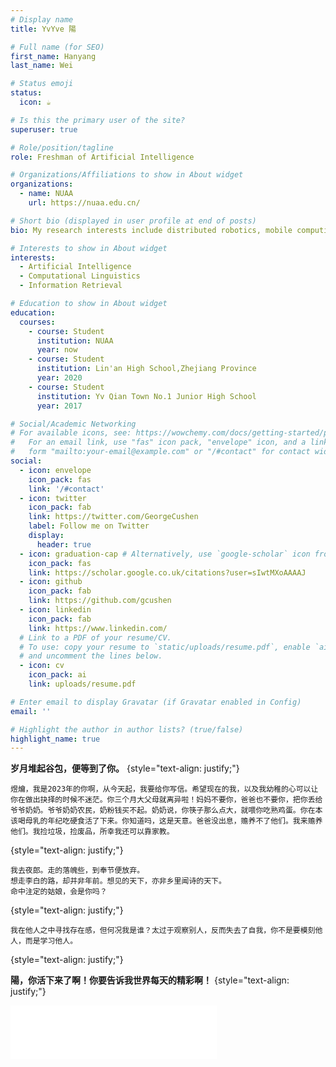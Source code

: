 ```yaml
---
# Display name
title: YvYve 陽

# Full name (for SEO)
first_name: Hanyang
last_name: Wei

# Status emoji
status:
  icon: ☕️

# Is this the primary user of the site?
superuser: true

# Role/position/tagline
role: Freshman of Artificial Intelligence

# Organizations/Affiliations to show in About widget
organizations:
  - name: NUAA
    url: https://nuaa.edu.cn/

# Short bio (displayed in user profile at end of posts)
bio: My research interests include distributed robotics, mobile computing and programmable matter.

# Interests to show in About widget
interests:
  - Artificial Intelligence
  - Computational Linguistics
  - Information Retrieval

# Education to show in About widget
education:
  courses:
    - course: Student 
      institution: NUAA
      year: now
    - course: Student 
      institution: Lin'an High School,Zhejiang Province
      year: 2020
    - course: Student 
      institution: Yv Qian Town No.1 Junior High School
      year: 2017

# Social/Academic Networking
# For available icons, see: https://wowchemy.com/docs/getting-started/page-builder/#icons
#   For an email link, use "fas" icon pack, "envelope" icon, and a link in the
#   form "mailto:your-email@example.com" or "/#contact" for contact widget.
social:
  - icon: envelope
    icon_pack: fas
    link: '/#contact'
  - icon: twitter
    icon_pack: fab
    link: https://twitter.com/GeorgeCushen
    label: Follow me on Twitter
    display:
      header: true
  - icon: graduation-cap # Alternatively, use `google-scholar` icon from `ai` icon pack
    icon_pack: fas
    link: https://scholar.google.co.uk/citations?user=sIwtMXoAAAAJ
  - icon: github
    icon_pack: fab
    link: https://github.com/gcushen
  - icon: linkedin
    icon_pack: fab
    link: https://www.linkedin.com/
  # Link to a PDF of your resume/CV.
  # To use: copy your resume to `static/uploads/resume.pdf`, enable `ai` icons in `params.yaml`,
  # and uncomment the lines below.
  - icon: cv
    icon_pack: ai
    link: uploads/resume.pdf

# Enter email to display Gravatar (if Gravatar enabled in Config)
email: ''

# Highlight the author in author lists? (true/false)
highlight_name: true
---
```


**岁月堆起谷包，便等到了你。**
{style="text-align: justify;"}

    煜爚，我是2023年的你啊，从今天起，我要给你写信。希望现在的我，以及我幼稚的心可以让你在做出抉择的时候不迷茫。你三个月大父母就离异啦！妈妈不要你，爸爸也不要你，把你丢给爷爷奶奶。爷爷奶奶农民，奶粉钱买不起。奶奶说，你筷子那么点大，就喂你吃熟鸡蛋。你在本该喝母乳的年纪吃硬食活了下来。你知道吗，这是天意。爸爸没出息，赡养不了他们。我来赡养他们。我捡垃圾，捡废品，所幸我还可以靠家教。
{style="text-align: justify;"}

    我去夜郎。走的落魄些，到奉节便放弃。
    想走李白的路，却并非年前。想见的天下，亦非乡里闻诗的天下。
    命中注定的姑娘，会是你吗？
{style="text-align: justify;"}

    我在他人之中寻找存在感，但何况我是谁？太过于观察别人，反而失去了自我，你不是要模刻他人，而是学习他人。
{style="text-align: justify;"}

**陽，你活下来了啊！你要告诉我世界每天的精彩啊！**
{style="text-align: justify;"}

<iframe frameborder="no" border="0" marginwidth="0" marginheight="0" width=330 height=86 src="//music.163.com/outchain/player?type=2&id=1384026889&auto=1&height=66"></iframe>